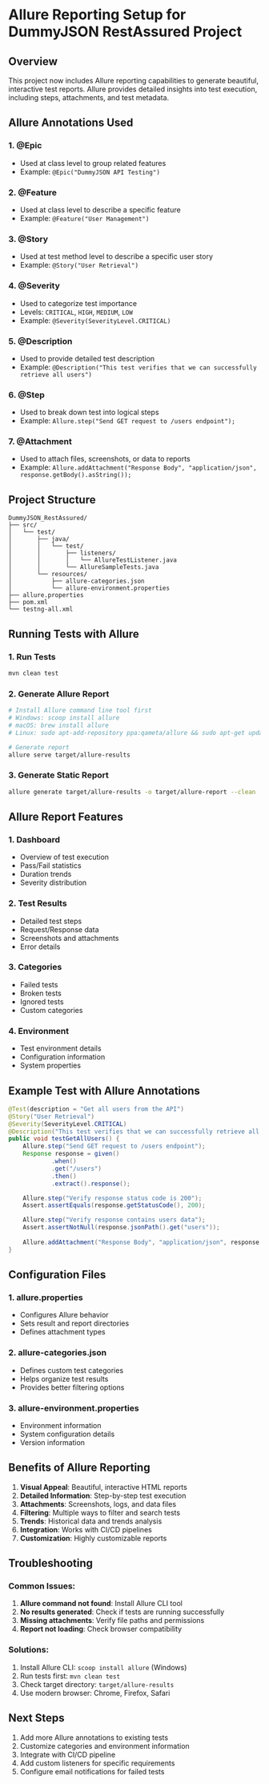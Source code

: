 # Allure Reporting Setup for DummyJSON RestAssured Project

## Overview
This project now includes Allure reporting capabilities to generate beautiful, interactive test reports. Allure provides detailed insights into test execution, including steps, attachments, and test metadata.

## Allure Annotations Used

### 1. **@Epic**
- Used at class level to group related features
- Example: `@Epic("DummyJSON API Testing")`

### 2. **@Feature**
- Used at class level to describe a specific feature
- Example: `@Feature("User Management")`

### 3. **@Story**
- Used at test method level to describe a specific user story
- Example: `@Story("User Retrieval")`

### 4. **@Severity**
- Used to categorize test importance
- Levels: `CRITICAL`, `HIGH`, `MEDIUM`, `LOW`
- Example: `@Severity(SeverityLevel.CRITICAL)`

### 5. **@Description**
- Used to provide detailed test description
- Example: `@Description("This test verifies that we can successfully retrieve all users")`

### 6. **@Step**
- Used to break down test into logical steps
- Example: `Allure.step("Send GET request to /users endpoint");`

### 7. **@Attachment**
- Used to attach files, screenshots, or data to reports
- Example: `Allure.addAttachment("Response Body", "application/json", response.getBody().asString());`

## Project Structure

```
DummyJSON_RestAssured/
├── src/
│   └── test/
│       ├── java/
│       │   └── test/
│       │       ├── listeners/
│       │       │   └── AllureTestListener.java
│       │       └── AllureSampleTests.java
│       └── resources/
│           ├── allure-categories.json
│           └── allure-environment.properties
├── allure.properties
├── pom.xml
└── testng-all.xml
```

## Running Tests with Allure

### 1. **Run Tests**
```bash
mvn clean test
```

### 2. **Generate Allure Report**
```bash
# Install Allure command line tool first
# Windows: scoop install allure
# macOS: brew install allure
# Linux: sudo apt-add-repository ppa:qameta/allure && sudo apt-get update && sudo apt-get install allure

# Generate report
allure serve target/allure-results
```

### 3. **Generate Static Report**
```bash
allure generate target/allure-results -o target/allure-report --clean
```

## Allure Report Features

### 1. **Dashboard**
- Overview of test execution
- Pass/Fail statistics
- Duration trends
- Severity distribution

### 2. **Test Results**
- Detailed test steps
- Request/Response data
- Screenshots and attachments
- Error details

### 3. **Categories**
- Failed tests
- Broken tests
- Ignored tests
- Custom categories

### 4. **Environment**
- Test environment details
- Configuration information
- System properties

## Example Test with Allure Annotations

```java
@Test(description = "Get all users from the API")
@Story("User Retrieval")
@Severity(SeverityLevel.CRITICAL)
@Description("This test verifies that we can successfully retrieve all users from the DummyJSON API")
public void testGetAllUsers() {
    Allure.step("Send GET request to /users endpoint");
    Response response = given()
            .when()
            .get("/users")
            .then()
            .extract().response();

    Allure.step("Verify response status code is 200");
    Assert.assertEquals(response.getStatusCode(), 200);

    Allure.step("Verify response contains users data");
    Assert.assertNotNull(response.jsonPath().get("users"));
    
    Allure.addAttachment("Response Body", "application/json", response.getBody().asString());
}
```

## Configuration Files

### 1. **allure.properties**
- Configures Allure behavior
- Sets result and report directories
- Defines attachment types

### 2. **allure-categories.json**
- Defines custom test categories
- Helps organize test results
- Provides better filtering options

### 3. **allure-environment.properties**
- Environment information
- System configuration details
- Version information

## Benefits of Allure Reporting

1. **Visual Appeal**: Beautiful, interactive HTML reports
2. **Detailed Information**: Step-by-step test execution
3. **Attachments**: Screenshots, logs, and data files
4. **Filtering**: Multiple ways to filter and search tests
5. **Trends**: Historical data and trends analysis
6. **Integration**: Works with CI/CD pipelines
7. **Customization**: Highly customizable reports

## Troubleshooting

### Common Issues:
1. **Allure command not found**: Install Allure CLI tool
2. **No results generated**: Check if tests are running successfully
3. **Missing attachments**: Verify file paths and permissions
4. **Report not loading**: Check browser compatibility

### Solutions:
1. Install Allure CLI: `scoop install allure` (Windows)
2. Run tests first: `mvn clean test`
3. Check target directory: `target/allure-results`
4. Use modern browser: Chrome, Firefox, Safari

## Next Steps

1. Add more Allure annotations to existing tests
2. Customize categories and environment information
3. Integrate with CI/CD pipeline
4. Add custom listeners for specific requirements
5. Configure email notifications for failed tests




